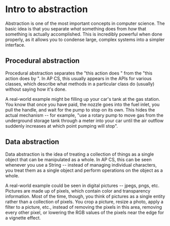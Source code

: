 # Intro to abstraction

Abstraction is one of the most important concepts in computer science. The basic
idea is that you separate *what* something does from *how* that something is
actually accomplished. This is incredibly powerful when done properly, as it
allows you to condense large, complex systems into a simpler interface.

## Procedural abstraction

Procedural abstraction separates the "this action does <something>" from the
"this action does <something> by <steps>". In AP CS, this usually appears in the
APIs for various classes, which describe what methods in a particular class do
(usually) without saying how it's done.

A real-world example might be filling up your car's tank at the gas station.
You know that once you have paid, the nozzle goes into the fuel inlet, you
pull the handle, and wait for the pump to stop on its own. This hides the
actual mechanism -- for example, "use a rotary pump to move gas from the
underground storage tank through a meter into your car until the air outflow
suddenly increases at which point pumping will stop".

## Data abstraction

Data abstraction is the idea of treating a collection of things as a single
object that can be manipulated as a whole. In AP CS, this can be seen whenever
you use a String -- instead of managing individual characters, you treat them
as a single object and perform operations on the object as a whole.

A real-world example could be seen in digital pictures -- jpegs, pngs, etc.
Pictures are made up of pixels, which contain color and transparency
information. Most of the time, though, you think of pictures as a single
entity rather than a collection of pixels. You crop a picture, resize a photo,
apply a filter to a picture, etc., instead of removing the pixels in this area,
removing every other pixel, or lowering the RGB values of the pixels near the
edge for a vignette effect.
